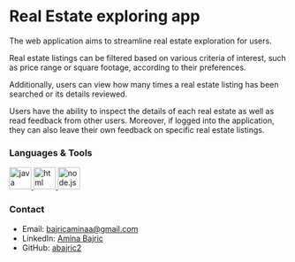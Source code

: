 # Real Estate exploring app

The web application aims to streamline real estate exploration for users. 

Real estate listings can be filtered based on various criteria of interest, such as price range or square footage, according to their preferences. 

Additionally, users can view how many times a real estate listing has been searched or its details reviewed. 

Users have the ability to inspect the details of each real estate as well as read feedback from other users. Moreover, if logged into the application, they can also leave their own feedback on specific real estate listings.
### Languages & Tools
<p align="left"> <a href="https://www.javascript.com/" target="_blank" rel="noreferrer"> <img src="https://upload.wikimedia.org/wikipedia/commons/6/6a/JavaScript-logo.png" alt="java script" width="40" height="40"/> </a> <a href="https://www.w3schools.com/html/" target="_blank" rel="noreferrer"> <img src="https://upload.wikimedia.org/wikipedia/commons/6/61/HTML5_logo_and_wordmark.svg" alt="html" width="40" height="40"/> </a> <a href="https://nodejs.org/en" target="_blank" rel="noreferrer"> <img src="https://upload.wikimedia.org/wikipedia/commons/d/d9/Node.js_logo.svg" alt="node.js" width="40" height="40"/> </a></p>

### Contact
- Email: [bajricaminaa@gmail.com](mailto:bajricaminaa@gmail.com)
- LinkedIn: [Amina Bajric](https://www.linkedin.com/in/amina-bajric-b75619291/)
- GitHub: [abajric2](https://github.com/abajric2/)







